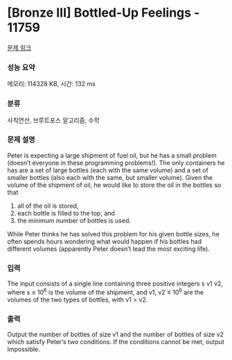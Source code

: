# [Bronze III] Bottled-Up Feelings - 11759 

[문제 링크](https://www.acmicpc.net/problem/11759) 

### 성능 요약

메모리: 114328 KB, 시간: 132 ms

### 분류

사칙연산, 브루트포스 알고리즘, 수학

### 문제 설명

<p>Peter is expecting a large shipment of fuel oil, but he has a small problem (doesn’t everyone in these programming problems!). The only containers he has are a set of large bottles (each with the same volume) and a set of smaller bottles (also each with the same, but smaller volume). Given the volume of the shipment of oil, he would like to store the oil in the bottles so that</p>

<ol>
	<li>all of the oil is stored,</li>
	<li>each bottle is filled to the top, and</li>
	<li>the minimum number of bottles is used.</li>
</ol>

<p>While Peter thinks he has solved this problem for his given bottle sizes, he often spends hours wondering what would happen if his bottles had different volumes (apparently Peter doesn’t lead the most exciting life).</p>

### 입력 

 <p>The input consists of a single line containing three positive integers s v1 v2, where s ≤ 10<sup>6</sup> is the volume of the shipment, and v1, v2 ≤ 10<sup>6</sup> are the volumes of the two types of bottles, with v1 > v2.</p>

### 출력 

 <p>Output the number of bottles of size v1 and the number of bottles of size v2 which satisfy Peter’s two conditions. If the conditions cannot be met, output Impossible.</p>

